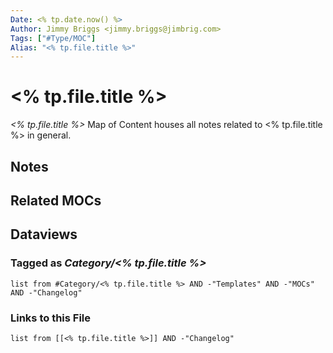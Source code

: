 ```yaml
---
Date: <% tp.date.now() %>
Author: Jimmy Briggs <jimmy.briggs@jimbrig.com>
Tags: ["#Type/MOC"]
Alias: "<% tp.file.title %>"
---
```


# <% tp.file.title %>

*<% tp.file.title %>* Map of Content houses all notes related to <% tp.file.title %> in general.

## Notes

## Related MOCs

## Dataviews

### Tagged as *Category/<% tp.file.title %>*

```dataview
list from #Category/<% tp.file.title %> AND -"Templates" AND -"MOCs" AND -"Changelog"
```

### Links to this File

```dataview
list from [[<% tp.file.title %>]] AND -"Changelog"
```